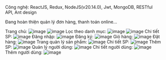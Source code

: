 Công nghệ: ReactJS, Redux, NodeJS(v20.14.0), Jwt, MongoDB, RESTful API, Ant design

Đang hoàn thiện quản lý đơn hàng, thanh toán online...

Trang chủ:
![image](https://github.com/user-attachments/assets/c563944f-ca0d-417a-bafd-cc1082fa7f79)
![image](https://github.com/user-attachments/assets/802b2c3e-7957-4262-8a9f-f6e930511889)
Lọc theo danh mục:
![image](https://github.com/user-attachments/assets/08af2fc4-2ffe-4512-865e-907522758f5e)
![image](https://github.com/user-attachments/assets/4d0f6248-adca-460a-8ae9-42fac7432189)
Chi tiết SP:
![image](https://github.com/user-attachments/assets/b7636968-2d9e-44ca-b93d-1b11f7cd531d)
Đăng nhập:
![image](https://github.com/user-attachments/assets/2f91d901-be5e-45ad-a32c-b4b979986d89)
Đăng ký:
![image](https://github.com/user-attachments/assets/b1fd94f7-d119-450d-8434-e391af4f023c)
Giỏ hàng:
![image](https://github.com/user-attachments/assets/5d95e056-2d1a-4abc-be22-fdee29ae140b)
Đặt hàng:
![image](https://github.com/user-attachments/assets/cb381a87-b66c-43ba-80d0-6032a37703af)
Trang quản lý sản phẩm:
![image](https://github.com/user-attachments/assets/00259992-c82c-46d1-b9aa-89d6565ee4d6)
Chi tiết SP:
![image](https://github.com/user-attachments/assets/c00071c1-0030-401b-8646-6592c5a4e1a8)
Thêm SP:
![image](https://github.com/user-attachments/assets/3575f188-189b-482d-90b0-a7610639c00f)
Quản lý người dùng:
![image](https://github.com/user-attachments/assets/dc0d14cc-8c25-4480-baba-de56f30222e8)
Chi tiết người dùng:
![image](https://github.com/user-attachments/assets/654a424c-e832-45cc-bd05-d84298e15aa1)
Thêm người dùng:
![image](https://github.com/user-attachments/assets/a2878e1d-a5e9-41b5-ac56-66c1b8366a34)












